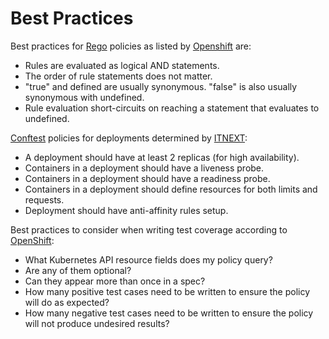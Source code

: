 # Best Practices

Best practices for [Rego](https://www.openpolicyagent.org/docs/latest/policy-language/) policies as listed by [Openshift](https://www.openshift.com/blog/better-kubernetes-security-with-open-policy-agent-opa-part-1) are:

- Rules are evaluated as logical AND statements.
- The order of rule statements does not matter.
- "true" and defined are usually synonymous. "false" is also usually synonymous with undefined.
- Rule evaluation short-circuits on reaching a statement that evaluates to undefined.

[Conftest](https://www.conftest.dev/) policies for deployments determined by [ITNEXT](https://itnext.io/enforcing-policies-in-kubernetes-c0f6192bd5ca):

- A deployment should have at least 2 replicas (for high availability).
- Containers in a deployment should have a liveness probe.
- Containers in a deployment should have a readiness probe.
- Containers in a deployment should define resources for both limits and requests.
- Deployment should have anti-affinity rules setup.

Best practices to consider when writing test coverage according to [OpenShift](https://www.openshift.com/blog/better-kubernetes-security-with-open-policy-agent-opa-part-2):

- What Kubernetes API resource fields does my policy query? 
- Are any of them optional?
- Can they appear more than once in a spec?
- How many positive test cases need to be written to ensure the policy will do as expected?
- How many negative test cases need to be written to ensure the policy will not produce undesired results?


